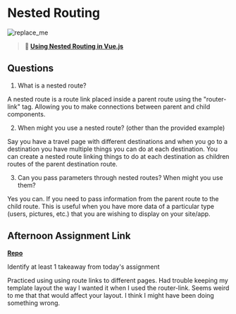 # Nested Routing

![replace_me](https://codeworks.blob.core.windows.net/public/assets/img/illustrations/placeholder.svg)

> **📖 [Using Nested Routing in Vue.js](https://codeworksacademy.com/fs-student-guide/resources/wk6/04-Child-Routes)**

## Questions

1. What is a nested route?

A nested route is a route link placed inside a parent route using the "router-link" tag. Allowing you to make connections between parent and child components.

2. When might you use a nested route? (other than the provided example)

Say you have a travel page with different destinations and when you go to a destination you have multiple things you can do at each destination. You can create a nested route linking things to do at each destination as children routes of the parent destination route.

3. Can you pass parameters through nested routes? When might you use them?

Yes you can. If you need to pass information from the parent route to the child route. This is useful when you have more data of a particular type (users, pictures, etc.) that you are wishing to display on your site/app.

## Afternoon Assignment Link

**[Repo](https://github.com/TimothyMcCormick/blogger)**

Identify at least 1 takeaway from today's assignment

Practiced using using route links to different pages. Had trouble keeping my template layout the way I wanted it when I used the router-link. Seems weird to me that that would affect your layout. I think I might have been doing something wrong.